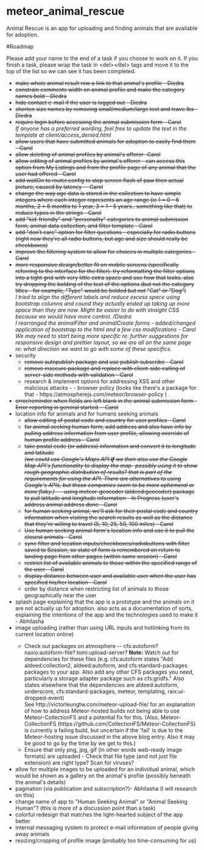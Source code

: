 # meteor_animal_rescue

Animal Rescue is an app for uploading and finding animals that are available for adoption.


#Roadmap

Please add your name to the end of a task if you choose to work on it. If you finish a task, please wrap the task in &lt;del&gt;&lt;&frasl;del&gt; tags and move it to the top of the list so we can see it has been completed.
<ul>
	<li><del>make whole animal result row a link to that animal's profile - Diedra</del></li>
	<li><del>constrain comments width on animal profile and make the category names bold - Diedra</del></li>
	<li><del>hide contact e-mail if the user is logged out - Diedra</del></li>
	<li><del>shorten size names by removing small/medium/large text and leave lbs - Diedra</del></li>
	<li><del>require login before accessing the animal submission form - Carol</del><br /><i>If anyone has a preferred wording, feel free to update the text in the template at client/access_denied.html</i></li>
	<li><del>allow users that have submitted animals for adoption to easily find them - Carol<del></li>
	<li><del>allow deleting of animal profiles by animal's offerer- Carol</del></li>	
	<li><del>allow editing of animal profiles by animal's offerer  - can access this option from My Listings and from the profile page of any animal that the user had offered - Carol<del></li>
	<li><del>add waitOn to router.config to stop screen flash of paw then actual picture, caused by latency -- Carol</del></li>
	<li><del>change the way age data is stored in the collection to have simple integers where each integer represents an age range (ie 1 = 0 - 6 months, 2 = 6 months to 1 year, 3 = 1 - 5 years.. something like that) to reduce typos in the strings - Carol</del></li>
	<li><del>add "kid-friendly" and "personality" categories to animal submission form, animal data collection, and filter template - Carol<del></li>
	<li><del>add "don't care" option for filter questions - especially for radio buttons (right now they're all radio buttons, but age and size should really be checkboxes)</del></li>
	<li><del>improve the filtering system to allow for choices in multiple categories - Carol</del></li>
	<li><del>more responsive design/better fit on mobile screens (specifically referring to the interface for the filter). try reformatting the filter options into a tight grid with very little extra space and see how that looks. also try dropping the bolding of the text of the options (but not the category titles - for example, "Type" would be bolded but not "Cat" or "Dog")</del><br /> 
		<i>I tried to align the different labels and reduce excess space using bootstrap columns and cound they actually ended up taking up more space than they are now. Might be easier to do with straight CSS because we would have more control. /Diedra</i><br />
		<i>I rearranged the animalFilter and animalCreate forms - added/changed application of bootstrap to the html and a few css modifications - Carol</i><br />
		<i>We may need to start being more specific re: further suggestions for responsive design and prettier layout, so we are all on the same page re: what direction we want to go with some of these specifics.</i></li>
	<li>security
		<ul>
			<li><del>remove autopublish package and use publish subscribe - Carol</del></li>
			<li><del>remove insecure package and replace with client-side calling of server-side methods with validation - Carol</del></li>
			<li>research &amp; implement options for addressing XSS and other malicious attacks - - browser policy (looks like there's a package for that - https://atmospherejs.com/meteor/browser-policy )</li>
		</ul>
	</li>
	<li><del>error/reminder when fields are left blank in the animal submission form - Error reporting in general started. - Carol</del></li>
	<li>location info for animals and for humans seeking animals
		<ul>
			<li><del>allow editing of postal code and country for user profiles - Carol </del></li>
			<li><del>for animal seeking human form, add address and also have info by pulling address information from user profile, allowing override of human profile address - Carol</del></li>
			<li><del>take postal code (or address) information and convert it to longitude and latitude <br /><i><del>(we could use Google's Maps API <strong>if</strong> we then also use the Google Map API's functionality to display the map- possibly using it to show rough geographic distribution of results? that is part of the requirements for using the API.  There are alternatives to using Google's APIs, but those companies seem to be more ephemeral or more flaky.)</del></i> - - using meteor-geocoder (aldeed:geocoder) package to pull latitude and longitude information - In Progress (user's address animal address done - Carol</del></li>
			<li><del>for human seeking animal, we'll ask for their postal code and country information when visiting the search results as well as the distance that they're willing to travel (5, 10, 25, 50, 100 miles) - Carol </del></li>
			<li><del> Use human seeking animal form's location info and use it to pull the closest animals - Carol</del></li>
			<li><del>sync filter and location inputs/checkboxes/radiobuttons with filter saved to Session, so state of form is remembered on return to landing page from other pages (within same session) - Carol</del></li>
			<li><del>restrict list of available animals to those within the specified range of the user - Carol</del></li>
			<li><del>display distance between user and available user when the user has specified his/her location - Carol</del></li>
			<li> order by distance when restricting list of animals to those geographically near the user</li>
		</ul>
	</li>
	<li>splash page explaining that the app is a prototype and the animals on it are not actually up for adoption. also acts as a documentation of sorts, explaining the intentions of the app and the technologies used to make it - Abhilasha</li>
	<li>image uploading (rather than using URL inputs and hotlinking from its current location online)</li>
		<ul>
			<li> Check out packages on atmosphere -- cfs:autoform? naxio:autoform-file? tomi:upload-server?  <b>Note:</b> Watch out for dependencies for these files (e.g. cfs:autoform states "Add aldeed:collection2, aldeed:autoform, and cfs:standard-packages packages to your app. Also add any other CFS packages you need, particularly a storage adapter package such as cfs:gridfs." Also states elsewhere that the dependencies are aldeed:autoform, underscore, cfs:standard-packages, meteor, templating, raix:ui-dropped-event)<br />See http://victorleungtw.com/meteor-upload-file/ for an explanation of how to address Meteor-hosted builds not being able to use Meteor-CollectionFS and a potential fix for this.  (Also, Meteor-CollectionFS (https://github.com/CollectionFS/Meteor-CollectionFS) is currently a failing build, but uncertain if the 'fail' is due to the Meteor-hosting issue discussed in the above blog entry.  Also it may be good to go by the time by we get to this.) </li>
			<li>Ensure that only png, jpg, gif (in other words web-ready image formats) are uploaded - Check that file type (and not just file extension) are right type? Scan for viruses?</li>
		</ul>
	<li>allow for multiple images to be uploaded for an individual animal, which would be shown as a gallery on the animal's profile (possibly beneath the animal's details)</li>
	<li>pagination (via publication and subscription?)- Abhilasha (I will research on this)</li>
	<li>change name of app to "Human Seeking Animal" or "Animal Seeking Human"? (this is more of a discussion point than a task)</li>
	<li>colorful redesign that matches the light-hearted subject of the app better</li>
	<li>internal messaging system to protect e-mail information of people giving away animals</li>
	<li>resizing/cropping of profile image (probably too time-consuming for us)</li>
</ul>